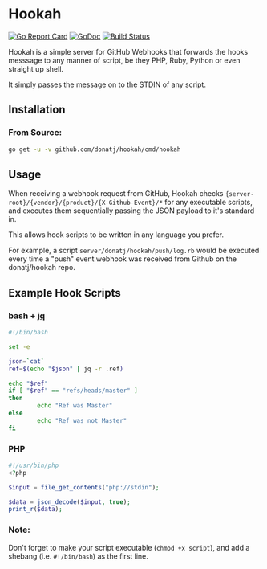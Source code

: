# Hookah

[![Go Report Card](https://goreportcard.com/badge/github.com/donatj/hookah)](https://goreportcard.com/report/github.com/donatj/hookah)
[![GoDoc](https://godoc.org/github.com/donatj/hookah?status.svg)](https://godoc.org/github.com/donatj/hookah)
[![Build Status](https://travis-ci.org/donatj/hookah.svg?branch=master)](https://travis-ci.org/donatj/hookah)

Hookah is a simple server for GitHub Webhooks that forwards the hooks messsage to any manner of script, be they PHP, Ruby, Python or even straight up shell.

It simply passes the message on to the STDIN of any script.

## Installation

### From Source:

```bash
go get -u -v github.com/donatj/hookah/cmd/hookah
```

## Usage

When receiving a webhook request from GitHub, Hookah checks `{server-root}/{vendor}/{product}/{X-Github-Event}/*` for any executable scripts, and executes them sequentially passing the JSON payload to it's standard in.

This allows hook scripts to be written in any language you prefer.

For example, a script `server/donatj/hookah/push/log.rb` would be executed every time a "push" event webhook was received from Github on the donatj/hookah repo.

## Example Hook Scripts

### bash + [jq](https://stedolan.github.io/jq/)

```bash
#!/bin/bash

set -e

json=`cat`
ref=$(echo "$json" | jq -r .ref)

echo "$ref"
if [ "$ref" == "refs/heads/master" ]
then
        echo "Ref was Master"
else
        echo "Ref was not Master"
fi
```

### PHP

```php
#!/usr/bin/php
<?php

$input = file_get_contents("php://stdin");

$data = json_decode($input, true);
print_r($data);

```

### Note:

Don't forget to make your script executable (`chmod +x script`), and add a shebang (i.e. `#!/bin/bash`) as the first line.
